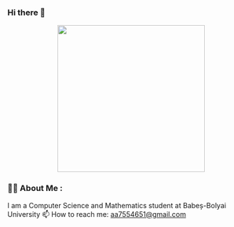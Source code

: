 ### Hi there 👋

<div id="header" align="center">
  <img src=https://media.giphy.com/media/TLnWsIBRegQyWxG4Dw/giphy.gif width="300"/>
</div>

### :woman_technologist: About Me : 
I am a Computer Science and Mathematics student at Babeș-Bolyai University 
📫 How to reach me: aa7554651@gmail.com

<!--
**alicealbu8/alicealbu8** is a ✨ _special_ ✨ repository because its `README.md` (this file) appears on your GitHub profile.

Here are some ideas to get you started:

- 🔭 I’m currently working on ...
- 🌱 I’m currently learning ...
- 👯 I’m looking to collaborate on ...
- 🤔 I’m looking for help with ...
- 💬 Ask me about ...
- 📫 How to reach me: ...
- 😄 Pronouns: ...
- ⚡ Fun fact: ...
-->
